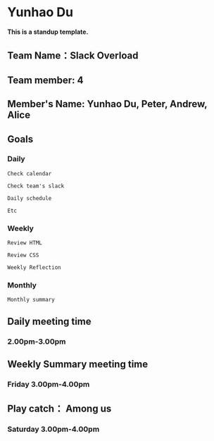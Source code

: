 
# Yunhao Du
**This is a standup template.**
## Team Name：Slack Overload
## Team member: 4
## Member's Name: Yunhao Du, Peter, Andrew, Alice
## Goals
### Daily
```
Check calendar
```
```
Check team's slack
```
```
Daily schedule
```
```
Etc
```

### Weekly
```
Review HTML 
```
```
Review CSS 
```
```
Weekly Reflection 
```

### Monthly
```
Monthly summary
```
## Daily meeting time
### 2.00pm-3.00pm

## Weekly Summary meeting time
### Friday 3.00pm-4.00pm

## Play catch： Among us
### Saturday 3.00pm-4.00pm


